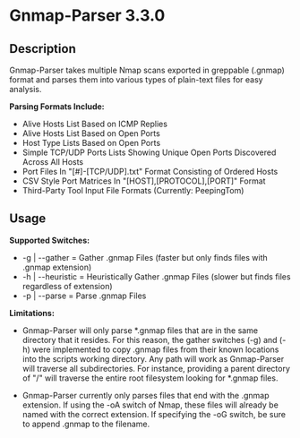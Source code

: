 Gnmap-Parser 3.3.0
==================

Description
-----------
Gnmap-Parser takes multiple Nmap scans exported in greppable (.gnmap) format and parses them into various types of plain-text files for easy analysis.

**Parsing Formats Include:**

* Alive Hosts List Based on ICMP Replies
* Alive Hosts List Based on Open Ports
* Host Type Lists Based on Open Ports
* Simple TCP/UDP Ports Lists Showing Unique Open Ports Discovered Across All Hosts
* Port Files In "[#]-[TCP/UDP].txt" Format Consisting of Ordered Hosts
* CSV Style Port Matrices In "[HOST],[PROTOCOL],[PORT]" Format
* Third-Party Tool Input File Formats (Currently: PeepingTom)

Usage
-----
**Supported Switches:**

* -g | --gather    = Gather .gnmap Files (faster but only finds files with .gnmap extension)
* -h | --heuristic = Heuristically Gather .gnmap Files (slower but finds files regardless of extension)
* -p | --parse     = Parse .gnmap Files

**Limitations:**

* Gnmap-Parser will only parse *.gnmap files that are in the same directory that it resides. For this reason, the gather switches (-g) and (-h) were 
implemented to copy .gnmap files from their known locations into the scripts working directory. Any path will work as Gnmap-Parser will traverse all
subdirectories. For instance, providing a parent directory of "/" will traverse the entire root filesystem looking for *.gnmap files.

* Gnmap-Parser currently only parses files that end with the .gnmap extension. If using the -oA switch of Nmap, these files will already
be named with the correct extension. If specifying the -oG switch, be sure to append .gnmap to the filename.
